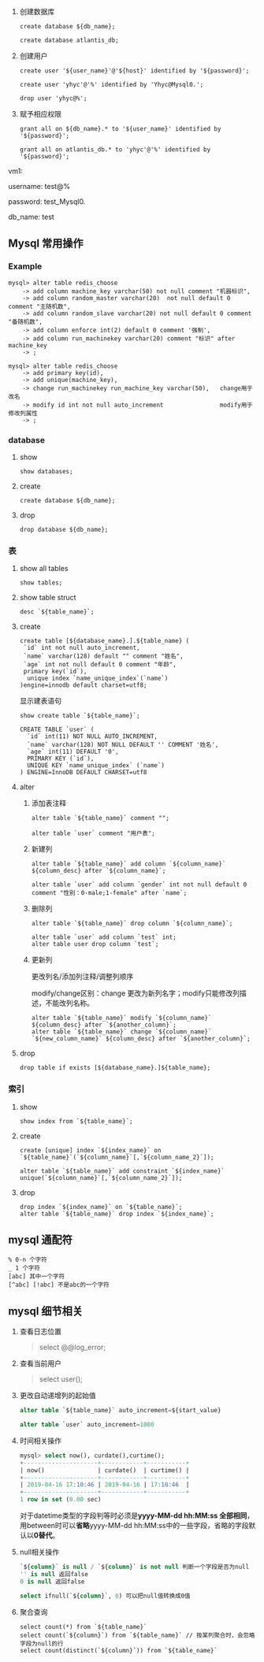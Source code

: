 1. 创建数据库

   ```
   create database ${db_name};
   
   create database atlantis_db;
   ```

1. 创建用户

   ```
   create user '${user_name}'@'${host}' identified by '${password}';
   
   create user 'yhyc'@'%' identified by 'Yhyc@Mysql0.';
   
   drop user 'yhyc@%';
   ```

1. 赋予相应权限

   ```
   grant all on ${db_name}.* to '${user_name}' identified by '${password}';
   
   grant all on atlantis_db.* to 'yhyc'@'%' identified by '${password}';
   ```

   



vm1:

username:	test@%

password:	test_Mysql0.

db_name:	test

## Mysql 常用操作

### Example

```mysql
mysql> alter table redis_choose
    -> add column machine_key varchar(50) not null comment "机器标识",
    -> add column random_master varchar(20)  not null default 0 comment "主随机数",
    -> add column random_slave varchar(20) not null default 0 comment "备随机数",
    -> add column enforce int(2) default 0 comment '强制',
    -> add column run_machinekey varchar(20) comment "标识" after machine_key
    -> ;

mysql> alter table redis_choose
    -> add primary key(id),
    -> add unique(machine_key),
    -> change run_machinekey run_machine_key varchar(50),	change用于改名
    -> modify id int not null auto_increment				modify用于修改列属性
    -> ;
```

### database

1. show

   ```mysql
   show databases;
   ```

1. create

   ```mysql
   create database ${db_name};
   ```

1. drop

   ```mysql
   drop database ${db_name};
   ```

### 表

1. show all tables

   ```mysql
   show tables;
   ```

1. show table struct

   ```mysql
   desc `${table_name}`;
   ```

1. create

   ```mysql
   create table [${database_name}.].${table_name} (
   	`id` int not null auto_increment,
   	`name` varchar(128) default "" comment "姓名",
   	`age` int not null default 0 comment "年龄",
   	primary key(`id`),
     unique index `name_unique_index`(`name`)
   )engine=innodb default charset=utf8;
   ```

    显示建表语句

   ```mysql
   show create table `${table_name}`;
   ```

   ```mysql
   CREATE TABLE `user` (
     `id` int(11) NOT NULL AUTO_INCREMENT,
     `name` varchar(128) NOT NULL DEFAULT '' COMMENT '姓名',
     `age` int(11) DEFAULT '0',
     PRIMARY KEY (`id`),
     UNIQUE KEY `name_unique_index` (`name`)
   ) ENGINE=InnoDB DEFAULT CHARSET=utf8
   ```

1. alter

   1. 添加表注释

      ```mysql
      alter table `${table_name}` comment "";
      
      alter table `user` comment "用户表";
      ```

   1. 新建列

      ```mysql
      alter table `${table_name}` add column `${column_name}` ${column_desc} after `${column_name}`;
      
      alter table `user` add column `gender` int not null default 0 comment "性别：0-male;1-female" after `name`;
      ```

   1. 删除列

      ```mysql
      alter table `${table_name}` drop column `${column_name}`;
      
      alter table `user` add column `test` int;
      alter table user drop column `test`;
      ```

   1. 更新列

      更改列名/添加列注释/调整列顺序

      modify/change区别：change 更改为新列名字；modify只能修改列描述，不能改列名称。

      ```mysql
      alter table `${table_name}` modify `${column_name}` ${column_desc} after `${another_column}`;
      alter table `${table_name}` change `${column_name}` `${new_column_name}` ${column_desc} after `${another_column}`;
      ```

1. drop

   ```mysql
   drop table if exists [${database_name}.]${table_name};
   ```

### 索引

1. show

   ```mysql
   show index from `${table_name}`;
   ```

1. create

   ```mysql
   create [unique] index `${index_name}` on `${table_name}`(`${column_name}`[,`${column_name_2}`]);
   
   alter table `${table_name}` add constraint `${index_name}` unique(`${column_name}`[,`${column_name_2}`]);
   ```

1. drop

   ```mysql
   drop index `${index_name}` on `${table_name}`;
   alter table `${table_name}` drop index `${index_name}`;
   ```




## mysql 通配符

```
% 0-n 个字符
_ 1 个字符
[abc] 其中一个字符
[^abc] [!abc] 不是abc的一个字符
```



## mysql 细节相关

1. 查看日志位置

   > select @@log_error;

1. 查看当前用户

   > select user();

1. 更改自动递增列的起始值

   ```sql
   alter table `${table_name}` auto_increment=${start_value}
   
   alter table `user` auto_increment=1000
   ```

1. 时间相关操作

   ```sql
   mysql> select now(), curdate(),curtime();
   +---------------------+------------+-----------+
   | now()               | curdate()  | curtime() |
   +---------------------+------------+-----------+
   | 2019-04-16 17:10:46 | 2019-04-16 | 17:10:46  |
   +---------------------+------------+-----------+
   1 row in set (0.00 sec)
   ```

   对于datetime类型的字段判等时必须是**yyyy-MM-dd hh:MM:ss 全部相同**，用between时可以**省略**yyyy-MM-dd hh:MM:ss中的一些字段，省略的字段默认以**0替代**。

1. null相关操作

   ```sql
   `${column}` is null / `${column}` is not null 判断一个字段是否为null
   '' is null 返回false
   0 is null 返回false
   
   select ifnull(`${column}`, 0) 可以把null值转换成0值
   ```

1. 聚合查询

   ```
   select count(*) from `${table_name}`
   select count(`${column}`) from `${table_name}` // 按某列聚合时，会忽略字段为null的行
   select count(distinct(`${column}`)) from `${table_name}`
   
   ```

   